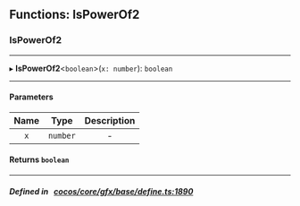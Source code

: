 ## Functions: IsPowerOf2

### IsPowerOf2


___
▸ **IsPowerOf2**<`boolean`\>(`x: number`): `boolean`
___


#### Parameters

| Name | Type | Description |
| :------: | :------: | :------: |
| `x` | `number` | - |


#### Returns `boolean` 
___


##### Defined in &nbsp;   [cocos/core/gfx/base/define.ts:1890](https://github.com/cocos-creator/engine/blob/c7bf6b8a9/cocos/core/gfx/base/define.ts#L1890)&nbsp;
